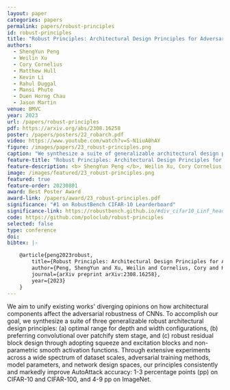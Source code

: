 ```yaml
---
layout: paper
categories: papers
permalink: papers/robust-principles
id: robust-principles
title: "Robust Principles: Architectural Design Principles for Adversarially Robust CNNs"
authors:
  - ShengYun Peng
  - Weilin Xu
  - Cory Cornelius
  - Matthew Hull
  - Kevin Li
  - Rahul Duggal
  - Mansi Phute
  - Duen Horng Chau
  - Jason Martin
venue: BMVC
year: 2023
url: /papers/robust-principles
pdf: https://arxiv.org/abs/2308.16258
poster: /papers/posters/22_robarch.pdf
video: https://www.youtube.com/watch?v=S-N1iuA0hAY
figure: /images/papers/23_robust-principles.png
caption: "We synthesize a suite of generalizable architectural design principles to robustify CNNs, spanning a network’s macro and micro designs: (A) optimal range for depth and width configurations, (B) preferring convolutional over patchify stem stage, and (C) robust residual block design by adopting squeeze and excitation blocks, and non-parametric smooth activation functions. The principles consis- tently and markedly improve AutoAttack accuracy for CIFAR-10, CIFAR-100, and ImageNet over the wide spectrum of AT methods, model parameters, and network design spaces."
feature-title: "Robust Principles: Architectural Design Principles for Adversarially Robust CNNs"
feature-description: <b> ShengYun Peng </b>, Weilin Xu, Cory Cornelius, Matthew Hull, Kevin Li, Rahul Duggal, Mansi Phute, Duen Horng Chau, Jason Martin
image: /images/featured/23_robust-principles.png
featured: true
feature-order: 20230801
award: Best Poster Award
award-link: /papers/award/23_robust-principles.pdf
significance: "#1 on RobustBench CIFAR-10 Learderboard"
significance-link: https://robustbench.github.io/#div_cifar10_Linf_heading
code: https://github.com/poloclub/robust-principles
selected: false
type: conference
doi: 
bibtex: |-

    @article{peng2023robust,
        title={Robust Principles: Architectural Design Principles for Adversarially Robust CNNs},
        author={Peng, ShengYun and Xu, Weilin and Cornelius, Cory and Hull, Matthew and Li, Kevin and Duggal, Rahul and Phute, Mansi and Martin, Jason and Chau, Duen Horng},
        journal={arXiv preprint arXiv:2308.16258},
        year={2023}
    }
---
```


We aim to unify existing works' diverging opinions on how architectural components affect the adversarial robustness of CNNs. To accomplish our goal, we synthesize a suite of three generalizable robust architectural design principles: (a) optimal range for depth and width configurations, (b) preferring convolutional over patchify stem stage, and (c) robust residual block design through adopting squeeze and excitation blocks and non-parametric smooth activation functions. Through extensive experiments across a wide spectrum of dataset scales, adversarial training methods, model parameters, and network design spaces, our principles consistently and markedly improve AutoAttack accuracy: 1-3 percentage points (pp) on CIFAR-10 and CIFAR-100, and 4-9 pp on ImageNet.